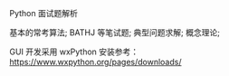 Python 面试题解析

基本的常考算法;
BATHJ 等笔试题;
典型问题求解;
概念理论;

GUI 开发采用 wxPython
安装参考： https://www.wxpython.org/pages/downloads/

 



